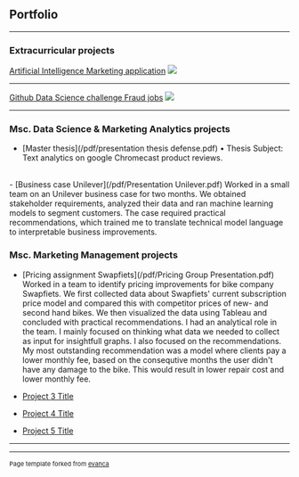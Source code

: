 ## Portfolio

---

### Extracurricular projects

[Artificial Intelligence Marketing application](/sample_page)
<img src="images/dummy_thumbnail.jpg?raw=true"/>

---
[Github Data Science challenge Fraud jobs](/pdf/sample_presentation.pdf)
<img src="images/dummy_thumbnail.jpg?raw=true"/>

---

### Msc. Data Science & Marketing Analytics projects

- [Master thesis](/pdf/presentation thesis defense.pdf)
•	Thesis Subject: Text analytics on google Chromecast product reviews.
<br>
- [Business case Unilever](/pdf/Presentation Unilever.pdf)
Worked in a small team on an Unilever business case for two months. 
We obtained stakeholder requirements, analyzed their data and ran machine learning models to segment customers. 
The case required practical recommendations, which trained me to translate technical model language to interpretable business improvements.

### Msc. Marketing Management projects

- [Pricing assignment Swapfiets](/pdf/Pricing Group Presentation.pdf)
Worked in a team to identify pricing improvements for bike company Swapfiets.
We first collected data about Swapfiets' current subscription price model and compared this with competitor prices of new- and second hand bikes.
We then visualized the data using Tableau and concluded with practical recommendations.
I had an analytical role in the team. I mainly focused on thinking what data we needed to collect as input for insightfull graphs. I also focused on the recommendations.
My most outstanding recommendation was a model where clients pay a lower monthly fee, based on the consequtive months the user didn't have any damage to the bike.
This would result in lower repair cost and lower monthly fee. 


- [Project 3 Title](http://example.com/)
- [Project 4 Title](http://example.com/)
- [Project 5 Title](http://example.com/)

---




---
<p style="font-size:11px">Page template forked from <a href="https://github.com/evanca/quick-portfolio">evanca</a></p>
<!-- Remove above link if you don't want to attibute -->
